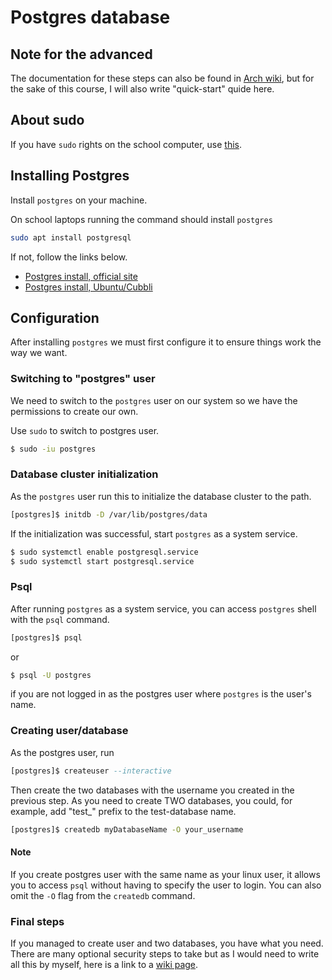 # Postgres database

## Note for the advanced
The documentation for these steps can also be found in [Arch wiki](https://wiki.archlinux.org/title/PostgreSQL),
but for the sake of this course, I will also write "quick-start" quide here.

## About sudo
If you have `sudo` rights on the school computer, use [this](https://wiki.helsinki.fi/display/it4sci/Administrator+%28sudo%29+rights+in+Cubbli+Linux).


## Installing Postgres
Install `postgres` on your machine.

On school laptops running the command should install `postgres`
```bash
sudo apt install postgresql
```

If not, follow the links below.
* [Postgres install, official site](https://www.postgresql.org/download/)
* [Postgres install, Ubuntu/Cubbli](https://ubuntu.com/server/docs/databases-postgresql)

## Configuration
After installing `postgres` we must first configure it to ensure things work the way we want.

### Switching to "postgres" user
We need to switch to the `postgres` user on our system
so we have the permissions to create our own.

Use `sudo` to switch to postgres user.
```bash
$ sudo -iu postgres
```

### Database cluster initialization
As the `postgres` user run this to initialize the database cluster to the
path.
```bash
[postgres]$ initdb -D /var/lib/postgres/data
```

If the initialization was successful, start `postgres` as a system service.
```bash
$ sudo systemctl enable postgresql.service
$ sudo systemctl start postgresql.service
```

### Psql
After running `postgres` as a system service, you can access `postgres` shell with the `psql` command.
```bash
[postgres]$ psql
```
or
```bash
$ psql -U postgres
```
if you are not logged in as the postgres user where `postgres` is the user's name.

### Creating user/database
As the postgres user, run
```sql
[postgres]$ createuser --interactive
```

Then create the two databases with the username you created in the previous step.
As you need to create TWO databases, you could, for example, add "test_" prefix to the test-database name.
```bash
[postgres]$ createdb myDatabaseName -O your_username
```

#### Note
If you create postgres user with the same name as your linux user,
it allows you to access `psql` without having to specify the user to login.
You can also omit the `-O` flag from the `createdb` command.

### Final steps
If you managed to create user and two databases, you have what you need.
There are many optional security steps to take but as I would need to write all this by myself,
here is a link to a [wiki page](https://wiki.archlinux.org/title/PostgreSQL#Optional_configuration).
